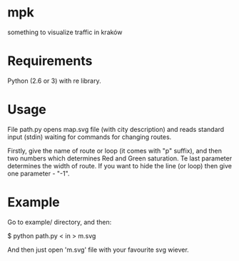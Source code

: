 mpk
===

something to visualize traffic in kraków



Requirements
===
Python (2.6 or 3) with re library.




Usage
===
File path.py opens map.svg file (with city description) and reads standard input (stdin) waiting for commands for changing routes.

Firstly, give the name of route or loop (it comes with "p" suffix), and then two numbers which determines Red and Green saturation. Te last parameter determines the width of route.
If you want to hide the line (or loop) then give one parameter - "-1".


Example
===
Go to example/ directory, and then:

$ python path.py < in > m.svg

And then just open 'm.svg' file with your favourite svg wiever.



